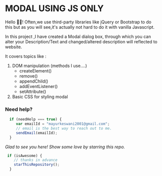 # MODAL USING JS ONLY

Hello 🙋‍♂️!
Often,we use third-party libraries like jQuery or Bootstrap to do this but as you will see,it's actually not hard to do it with vanilla Javascript.


In this project ,I have created a  Modal dialog box, through which you can alter your Description/Text and changed/altered description will reflected to website.

It covers topics like :
 1) DOM manipulation (methods I use....)
	* createElement()
	* remove()
	* appendChild()
	* addEventListener()
	* setAttribute()
 2) Basic CSS  for styling modal
 


### Need help?

```Javascript
  if (needHelp === true) {
     var emailId = "mayurkeswani2001@gmail.com";
     // email is the best way to reach out to me.
     sendEmail(emailId);
  }
```

_Glad to see you here! Show some love by starring this repo._
```Javascript
 if (isAwesome) {
    // thanks in advance 
    starThisRepository();
  }
```
